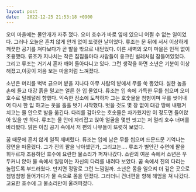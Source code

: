 ```yaml
---
layout: post
date:   2022-12-25 21:53:18 +0900
---
```

오미 마을에는 물안개가 자주 꼈다. 오미 호수가 바로 옆에 있으니 어쩔 수 없는 일이었다. 그러나 오늘은 흔치 않게 안개 없이 또렷한 날이었다. 류조는 문 뒤에 서서 이상하게 깨끗한 공기를 쳐다보다가 곧 발을 밖으로 내딛었다. 이른 새벽의 오미 마을은 인적 없이 조용했다. 류조가 지나치는 작은 집집들마다 사람들이 웅크린 벌레처럼 잠들어있었다. 그리고 류조는 거기서 혼자 깨어 돌아다니고 있다. 그런 생각을 하면 소년은 기분이 이상해졌고,이곳이 처음 보는 마을처럼 느껴졌다.

소년은 머리를 벅벅 긁으며 밭을 지나다 아무 사람의 밭에서 무를 쑥 뽑았다. 실한 놈을 손에 들고 대강 흙을 털고는 얼른 한 입 물었다. 류조는 입 속에 가득한 무를 씹으며 오미 호수로 털레털레 향했다. 익숙한 장소에 도착하자 그는 호숫물을 첨벙이며 무를 씻어내어 다시 한 입 하고는 옷을 훌훌 벗기 시작했다. 벗을 것도 몇 장 없이 대강 땅에 내팽겨치고는 물 안으로 발을 옮긴다. 다리를 감아오는 호숫물은 차가웠지만 이 정도면 들어앉아 있을 만 하다. 류조는 물 안에 자리잡고 앉아 얼굴을 몇번 씻고는 저 멀리 호수 너머를 바라봤다. 맑은 아침 공기 속에서 저 편의 나무들이 또렷히 보였다.

꿈 때문에 흔치 않게 일찍 깨버렸다. 류조는 입에 남은 무를 씹으며 드문드문 기억나는 장면을 떠올렸다. 그가 진의 팔을 낚아챘던가, 그리고는…. 류조가 별안간 수면에 팔을 휘두르자 조용하던 호수에 요란한 물소리가 퍼져나갔다. 소란의 여운 속에서 소년은 우두커니 앉아 물 속에서 일렁이는 자신의 다리를 내려다 보았다. 꿈 속에서 진의 다리는 놀랍도록 부드러웠다. 만지면 정말로 그런 느낌일까.
소년은 몸을 일으켜 더 깊은 곳으로 첨벙첨벙 들어가다가 물 속으로 몸을 던졌다. 그러더니 건너편을 향해 헤엄을 쳐 나갔다. 고요한 호수에 그 물소리만이 울려퍼졌다.
